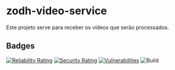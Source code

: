 # zodh-video-service

Este projeto serve para receber os vídeos que serão processados.

## Badges

[![Reliability Rating](https://sonarcloud.io/api/project_badges/measure?project=Zodh_zodh-video-service&metric=reliability_rating&token=f77276a7584bc2ff8cd029d36302c8c0551891d6)](https://sonarcloud.io/summary/new_code?id=Zodh_zodh-video-service)
[![Security Rating](https://sonarcloud.io/api/project_badges/measure?project=Zodh_zodh-video-service&metric=security_rating&token=f77276a7584bc2ff8cd029d36302c8c0551891d6)](https://sonarcloud.io/summary/new_code?id=Zodh_zodh-video-service)
[![Vulnerabilities](https://sonarcloud.io/api/project_badges/measure?project=Zodh_zodh-video-service&metric=vulnerabilities&token=f77276a7584bc2ff8cd029d36302c8c0551891d6)](https://sonarcloud.io/summary/new_code?id=Zodh_zodh-video-service)
![Build](https://github.com/Zodh/zodh-video-service/workflows/build.yml/badge.svg})
